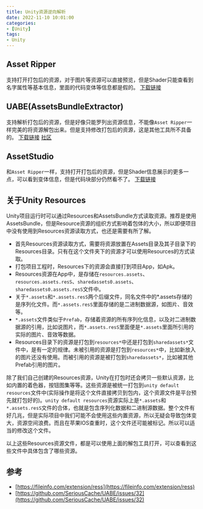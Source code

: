 ```yaml
---
title: Unity资源逆向解析
date: 2022-11-10 10:01:00
categories:
- [Unity]
tags:
- Unity
---
```


## Asset Ripper

支持打开打包后的资源，对于图片等资源可以直接预览，但是Shader只能查看到名字属性等基本信息，里面的代码变体等信息都是假的。
[下载链接](https://assetripper.github.io/AssetRipper/articles/Downloads.html)

## UABE(AssetsBundleExtractor)

支持解析打包后的资源，但是好像只能罗列出资源信息，不能像`Asset Ripper`一样完美的将资源解包出来。但是支持修改打包后的资源，这是其他工具所不具备的。
[下载链接](https://github.com/SeriousCache/UABE/releases/tag/2.2stablec)
[社区](https://community.7daystodie.com/topic/1871-uabe-asset-bundle-extractor/page/35/)

## AssetStudio
和`Asset Ripper`一样，支持打开打包后的资源，但是Shader信息展示的更多一点，可以看到变体信息，但是代码块部分仍然看不了。
[下载链接](https://github.com/Perfare/AssetStudio/releases)

## 关于Unity Resources
Unity项目运行时可以通过Resources和AssetsBundle方式读取资源。推荐是使用AssetsBundle，但是Resource资源的组织方式影响着包体的大小，所以即便项目中没有使用到Resources资源读取方式，也还是需要有所了解。
- 首先Resources资源读取方式，需要将资源放置在Assets目录及其子目录下的Resources目录。只有在这个文件夹下的资源才可以使用Resources的方式读取。
- 打包项目工程时，Resources下的资源会直接打到项目App，如Apk。
- Resources资源在App中，是存储在`resources.assets`、`resources.assets.resS`、`sharedassets0.assets`、`sharedassets0.assets.resS`文件中。
- 关于`*.assets`和`*.assets.resS`两个后缀文件，同名文件中的*.assets存储的是序列化文件。而`*.assets.resS`里面存储的是二进制数据源，如图片、音效等。
- `*.assets`文件类似于`Prefab`，存储着资源的所有序列化信息，以及对二进制数据源的引用，比如说图片，而`*.assets.resS`里面便是`*.assets`里面所引用的实际的图片、音效等数据。
- Resources目录下的资源是打包到`resources*`中还是打包到`sharedassets*`文件中，是有一定的规律。未被引用的资源是打包到`resources*`中，比如新放入的图片还没有使用。而被引用的资源是被打包到`sharedassets*`，比如被其他Prefab引用的图片。

除了我们自己创建的Resources资源，Unity在打包时还会拷贝一些默认资源，比如内置的着色器，按钮图集等等。这些资源是被统一打包到`unity default resources`文件中(实际操作是将这个文件直接拷贝到包内，这个资源文件是平台预先就打包好的)。`unity default resources`资源实际上是`*.assets`和`*.assets.resS`文件的合体，也就是包含序列化数据和二进制源数据。整个文件有好几兆，但是实际项目中我们可能不会使用这些内置资源，所以无疑会导致包体变大，资源空间浪费。而且在苹果IOS查重时，这个文件还可能被标记。所以可以适当的修改这个文件。

以上这些Resources资源文件，都是可以使用上面的解包工具打开，可以查看到这些文件中具体包含了哪些资源。

## 参考
+ [https://fileinfo.com/extension/ress](https://fileinfo.com/extension/ress)
+ [https://github.com/SeriousCache/UABE/issues/32](https://github.com/SeriousCache/UABE/issues/32)